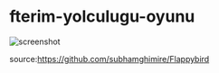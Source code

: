 # fterim-yolculugu-oyunu
![screenshot](https://user-images.githubusercontent.com/39379330/112737692-49f60800-8f6d-11eb-88d9-40cbba1ee3cc.gif)


source:https://github.com/subhamghimire/Flappybird
